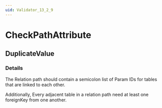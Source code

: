 ```yaml
---
uid: Validator_13_2_9
---
```


# CheckPathAttribute

## DuplicateValue

<!-- Description, Properties, ... sections are auto-generated. -->
<!-- REPLACE ME AUTO-GENERATION -->

### Details

The Relation path should contain a semicolon list of Param IDs for tables that are linked to each other.

Additionally, Every adjacent table in a relation path need at least one foreignKey from one another.

<!-- Uncomment to add example code -->
<!--### Example code-->
